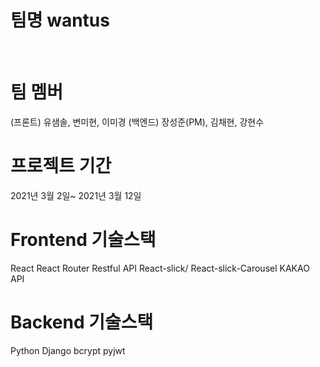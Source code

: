# 팀명 wantus
</br>

# 팀 멤버
(프론트) 유샘솔, 변미현, 이미경
(백엔드) 장성준(PM), 김채현, 강현수

# 프로젝트 기간
2021년 3월 2일~  2021년 3월 12일 

# Frontend 기술스택
React
React Router
Restful API
React-slick/ React-slick-Carousel
KAKAO API

# Backend 기술스택
Python
Django
bcrypt
pyjwt

